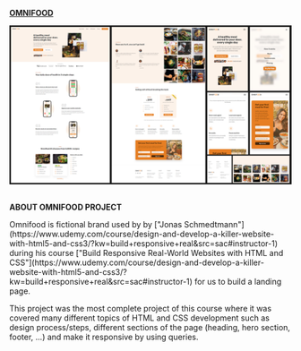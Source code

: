 [**OMNIFOOD**](https://rodrigozandeoliveira.github.io/Omnifood/)

![Omnifood Preview](omnifood_preview_20230907.jpg)

##

**ABOUT OMNIFOOD PROJECT**

<p>Omnifood is fictional brand used by by ["Jonas Schmedtmann"](https://www.udemy.com/course/design-and-develop-a-killer-website-with-html5-and-css3/?kw=build+responsive+real&src=sac#instructor-1) during his course ["Build Responsive Real-World Websites with HTML and CSS"](https://www.udemy.com/course/design-and-develop-a-killer-website-with-html5-and-css3/?kw=build+responsive+real&src=sac#instructor-1) for us to build a landing page.</p>
<p>This project was the most complete project of this course where it was covered many different topics of HTML and CSS development such as design process/steps, different sections of the page (heading, hero section, footer, ...) and make it responsive by using queries.</p>

##
